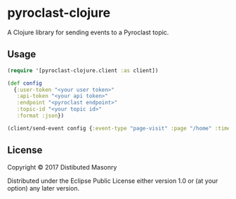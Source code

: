 # pyroclast-clojure

A Clojure library for sending events to a Pyroclast topic.

## Usage

```clojure
(require '[pyroclast-clojure.client :as client])

(def config
  {:user-token "<your user token>"
   :api-token "<your api token>"
   :endpoint "<pyroclast endpoint>"
   :topic-id "<your topic id>"
   :format :json})

(client/send-event config {:event-type "page-visit" :page "/home" :timestamp 1495072835000})
```

## License

Copyright © 2017 Distibuted Masonry

Distributed under the Eclipse Public License either version 1.0 or (at
your option) any later version.
